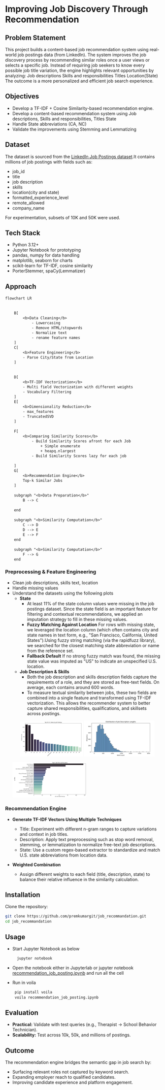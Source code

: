 
# Improving Job Discovery Through Recommendation

## Problem Statement
This project builds a content-based job recommendation system using real-world job postings data (from LinkedIn).
The system improves the job discovery process by recommending similar roles once a user views or selects a specific job. Instead of requiring job seekers to know every possible job title variation, the engine highlights relevant opportunities by analyzing:
Job descriptions
Skills and responsibilities
Titles 
Location(State)
The outcome is a more personalized and efficient job search experience.

## Objectives
- Develop a TF-IDF + Cosine Similarity-based recommendation engine.
- Develop a content-based recommendation system using Job descriptions, Skills and responsibilities, Titles State
- Handle State abbreviations (CA, NC)
- Validate the improvements using Stemming and Lemmatizing
  
## Dataset
The dataset is sourced from the [LinkedIn Job Postings dataset](https://huggingface.co/datasets/datastax/linkedin_job_listings).It contains millions of job postings with fields such as:
- job_id
- title
- job description
- skills
- location(city and state)
- formatted_experience_level
- remote_allowed
- company_name

For experimentation, subsets of 10K and 50K  were used.

## Tech Stack
- Python 3.12+
- Jupyter Notebook for prototyping
- pandas, numpy for data handling
- matplotlib, seaborn for charts
- scikit-learn for TF-IDF, cosine similarity
- PorterStemmer, spaCy(Lemmatizer)


## Approach
```mermaid
flowchart LR

    
    B[
        <b>Data Cleaning</b>
            - Lowercasing
            - Remove HTML/stopwords
            - Normalize text
            - rename feature names
    ]
    C[
        <b>Feature Engineering</b>
        - Parse City/State from Location
    ]
    
    
    D[
        <b>TF-IDF Vectorization</b>
        - Multi field Vectorization with different weights
        - Vocabulary Filtering
    ]
    E[
        <b>Dimensionality Reduction</b>
        - max_features 
        - TruncatedSVD 
    ]
    
    F[
        <b>Comparing Similarity Scores</b>
            - Build Similarity Scores afront for each Job
                + Simple enumerate
                + heapq.nlargest
            - Build Similarity Scores lazy for each job

    ]
    G[
        <b>Recommendation Engine</b>
        Top-k Similar Jobs
    ]
    
    subgraph "<b>Data Preparation</b>"
        B --> C
        
    end
    
    subgraph "<b>Similarity Computation</b>"
        C --> D
        D --> E
        E --> F
    end

    subgraph "<b>Similarity Computation</b>"
        F --> G
    end

```
### Preprocessing & Feature Engineering

- Clean job descriptions, skills text, location
- Handle missing values
- Understand the datasets using the following plots
    - **State**
        - At least 11% of the state column values were missing in the job postings dataset. Since the state field is an important feature for filtering and contextual recommendations, we applied an imputation strategy to fill in these missing values.
        - **Fuzzy Matching Against Location** For rows with missing state, we leveraged the location column (which often contains city and state names in text form, e.g., "San Francisco, California, United States").Using fuzzy string matching (via the rapidfuzz library), we searched for the closest matching state abbreviation or name from the reference set.
        - **Fallback Default** If no strong fuzzy match was found, the missing state value was imputed as "US" to indicate an unspecified U.S. location.
    - **Job Description & Skills**
      - Both the job description and skills description fields capture the requirements of a role, and they are stored as free-text fields. On average, each contains around 600 words.
      - To measure textual similarity between jobs, these two fields are combined into a single feature and transformed using TF-IDF vectorization. This allows the recommender system to better capture shared responsibilities, qualifications, and skillsets across postings.
      <p float="left">
        <img src="./images/Top_20_States_Job_Posting.png" width="45%"> 
        <img src="./images/Distribution_Words_Job_Description.png" width="50%"> 
    </p> 
    <p float="center">
        <img src="./images/Top_Job_Titles.png" width="50%"> 
    </p> 




### Recommendation Engine

- **Generate TF-IDF Vectors Using Multiple Techniques**

  - Title: Experiment with different n-gram ranges to capture variations and context in job titles.
  - Description: Apply text preprocessing such as stop word removal, stemming, or lemmatization to normalize free-text job descriptions.
  - State: Use a custom regex-based extractor to standardize and match U.S. state abbreviations from location data.
  

- **Weighted Combination**
    - Assign different weights to each field (title, description, state) to balance their relative influence in the similarity calculation.

## Installation

Clone the repository:
   ```bash
   git clone https://github.com/premkumargit/job_recommandation.git
   cd job_recommandation
   ```

## Usage
- Start Jupyter Notebook as below
  ``` bash
    jupyter notebook
  ```
- Open the notebook either in Jupyterlab or jupyter notebook [recommendation_job_posting.ipynb](https://github.com/premkumargit/job_recommandation/blob/main/recommendation_job_posting.ipynb) and run all the cell


- Run in voila
  ``` bash
   pip install voila
   voila recommendation_job_posting.ipynb
  ```
## Evaluation
- **Practical:** Validate with test queries (e.g., Therapist → School Behavior Technician).  
- **Scalability:** Test across 10k, 50k, and millions of postings.  

## Outcome
The recommendation engine bridges the semantic gap in job search by:  
- Surfacing relevant roles not captured by keyword search.  
- Expanding employer reach to qualified candidates.  
- Improving candidate experience and platform engagement.

